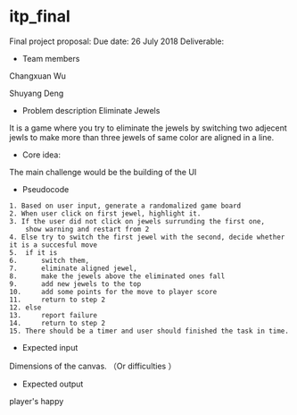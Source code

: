 # itp_final
Final project proposal:
Due date: 26 July 2018
Deliverable:
* Team members

Changxuan Wu 

Shuyang Deng

* Problem description
Eliminate Jewels

It is a game where you try to eliminate the jewels by switching two adjecent jewls to make more than three jewels of same color
are aligned in a line. 

* Core idea: 

The main challenge would be the building of the UI

* Pseudocode
```
1. Based on user input, generate a randomalized game board
2. When user click on first jewel, highlight it.
3. If the user did not click on jewels surrunding the first one, 
	show warning and restart from 2
4. Else try to switch the first jewel with the second, decide whether it is a succesful move 
5.	if it is
6.		switch them, 
7.		eliminate aligned jewel, 
8.		make the jewels above the eliminated ones fall 
9.		add new jewels to the top
10.		add some points for the move to player score
11.		return to step 2
12.	else
13.		report failure 
14.		return to step 2
15. There should be a timer and user should finished the task in time. 
```
* Expected input

Dimensions of the canvas. （Or difficulties ）

* Expected output

player's happy
